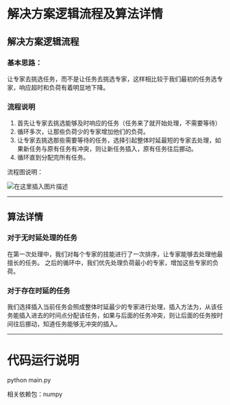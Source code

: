 # 解决方案逻辑流程及算法详情
## 解决方案逻辑流程
### 基本思路：

让专家去挑选任务，而不是让任务去挑选专家，这样相比较于我们最初的任务选专家，响应超时和负荷有着明显地下降。

### 流程说明

1. 首先让专家去挑选能够及时响应的任务（任务来了就开始处理，不需要等待）
2. 循环多次，让那些负荷少的专家增加他们的负荷。
3. 让专家去挑选那些需要等待的任务，选择引起整体时延最短的专家去处理，如果新任务与原有任务有冲突，则让新任务插入，原有任务往后挪动。
4. 循环直到分配完所有任务。

流程图说明：

![在这里插入图片描述](https://img-blog.csdnimg.cn/20201018155249311.png)

---

## 算法详情
### 对于无时延处理的任务
在第一次处理中，我们对每个专家的技能进行了一次排序，让专家能够去处理他最擅长的任务。
之后的循环中，我们优先处理负荷最小的专家，增加这些专家的负荷。

### 对于存在时延的任务
我们选择插入当前任务会照成整体时延最少的专家进行处理，插入方法为，从该任务能插入进去的时间点分配该任务，如果与后面的任务冲突，则让后面的任务按时间往后挪动，知道任务能够无冲突的插入。

---

# 代码运行说明

python main.py  

相关依赖包：numpy
